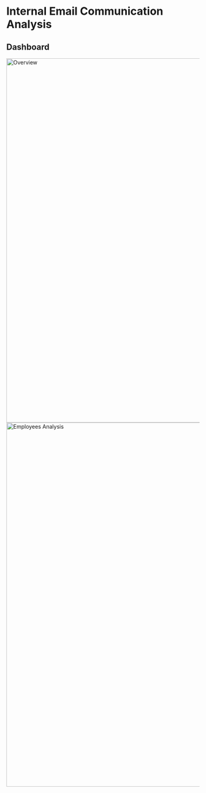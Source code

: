 # Internal Email Communication Analysis

## Dashboard
<img width="950" alt="Overview" src="https://github.com/DoanPhanThanh/Internal_Email_Communication_Analysis/blob/92ccb4ecaf4cbc54d159750dbb14bb6076bebda9/Internal%20Email%20Communication%20Analysis%20-%20Overview.png">
<img width="950" alt="Employees Analysis" src="https://github.com/DoanPhanThanh/Internal_Email_Communication_Analysis/blob/92ccb4ecaf4cbc54d159750dbb14bb6076bebda9/Internal%20Email%20Communication%20Analysis%20-%20Employees%20Analysis.png">
